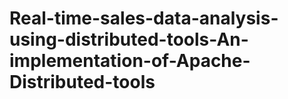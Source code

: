 # Real-time-sales-data-analysis-using-distributed-tools-An-implementation-of-Apache-Distributed-tools